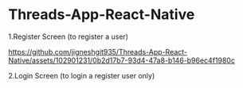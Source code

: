 # Threads-App-React-Native

1.Register Screen (to register a user)

https://github.com/jigneshgit935/Threads-App-React-Native/assets/102901231/0b2d17b7-93d4-47a8-b146-b96ec4f1980c

2.Login Screen (to login a register user only)


